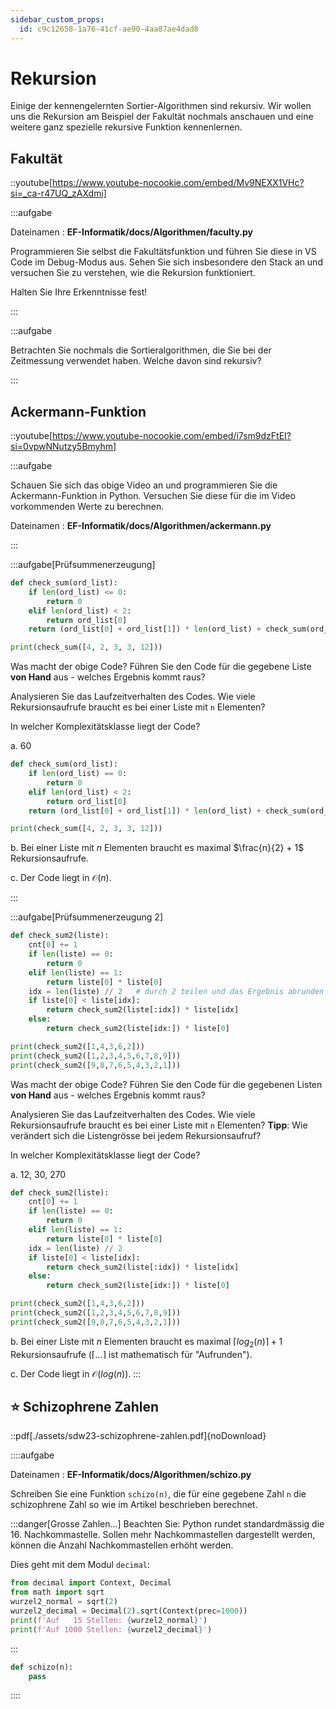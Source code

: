 ```yaml
---
sidebar_custom_props:
  id: c9c12658-1a76-41cf-ae90-4aa87ae4dad8
---
```

# Rekursion

Einige der kennengelernten Sortier-Algorithmen sind rekursiv. Wir wollen uns die Rekursion am Beispiel der Fakultät nochmals anschauen und eine weitere ganz spezielle rekursive Funktion kennenlernen.

## Fakultät

::youtube[https://www.youtube-nocookie.com/embed/Mv9NEXX1VHc?si=_ca-r47UQ_zAXdmi]

:::aufgabe
<Answer type="state" webKey="81546ad2-fed7-4e58-8d09-7047466ddb71" />


Dateinamen
: __EF-Informatik/docs/Algorithmen/faculty.py__

Programmieren Sie selbst die Fakultätsfunktion und führen Sie diese in VS Code im Debug-Modus aus. Sehen Sie sich insbesondere den Stack an und versuchen Sie zu verstehen, wie die Rekursion funktioniert.

Halten Sie Ihre Erkenntnisse fest!

<Answer type="text" webKey="fbd9a76e-5027-4547-8e31-c4cd1f6ad92a" />
:::

:::aufgabe
<Answer type="state" webKey="c869adfe-6b8f-402e-bf35-9a701302f752" />

Betrachten Sie nochmals die Sortieralgorithmen, die Sie bei der Zeitmessung verwendet haben. Welche davon sind rekursiv?

<Answer type="state" webKey="23547052-e9b1-4ef3-bb4f-aa8b612db201" />
:::

## Ackermann-Funktion

::youtube[https://www.youtube-nocookie.com/embed/i7sm9dzFtEI?si=0vpwNNutzy5Bmyhm]

:::aufgabe
<Answer type="state" webKey="1439a69e-d803-4028-a5a5-ec8896a88dfc" />

Schauen Sie sich das obige Video an und programmieren Sie die Ackermann-Funktion in Python. Versuchen Sie diese für die im Video vorkommenden Werte zu berechnen.

Dateinamen
: __EF-Informatik/docs/Algorithmen/ackermann.py__

<Answer type="text" webKey="55b86292-0986-484c-b34c-0fd42410fefe" />

:::


:::aufgabe[Prüfsummenerzeugung]
<Answer type="state" webKey="bde05e79-056f-4264-a2ab-5ffa8972f8f2" />

```py
def check_sum(ord_list):
    if len(ord_list) <= 0:
        return 0
    elif len(ord_list) < 2:
        return ord_list[0]
    return (ord_list[0] + ord_list[1]) * len(ord_list) + check_sum(ord_list[2:])

print(check_sum([4, 2, 3, 3, 12]))
```

Was macht der obige Code? Führen Sie den Code für die gegebene Liste **von Hand** aus - welches Ergebnis kommt raus?

<Answer type="text" webKey="ce188e5c-3757-4849-bb4d-8db4dda0116e" />


Analysieren Sie das Laufzeitverhalten des Codes. Wie viele Rekursionsaufrufe braucht es bei einer Liste mit `n` Elementen?

<Answer type="text" webKey="4f2f30fb-45f8-43f7-9381-fba24bc99869" />

In welcher Komplexitätsklasse liegt der Code?

<Answer type="text" webKey="b1af631f-8fdf-4e89-af91-1a97b1b8703a" />

<Solution webKey="b1af631f-8fdf-4e89-af91-1a97b1b8703a">

a. 60

```py live_py slim
def check_sum(ord_list):
    if len(ord_list) == 0:
        return 0
    elif len(ord_list) < 2:
        return ord_list[0]
    return (ord_list[0] + ord_list[1]) * len(ord_list) + check_sum(ord_list[2:])

print(check_sum([4, 2, 3, 3, 12]))
```

b. Bei einer Liste mit $n$ Elementen braucht es maximal $\frac{n}{2} + 1$ Rekursionsaufrufe.

c. Der Code liegt in $\mathcal{O}(n)$.

</Solution>
:::

:::aufgabe[Prüfsummenerzeugung 2]
<Answer type="state" webKey="94f25dc6-7dec-472f-8d52-f48a835e238d" />

```py
def check_sum2(liste):
    cnt[0] += 1
    if len(liste) == 0:
        return 0
    elif len(liste) == 1:
        return liste[0] * liste[0]
    idx = len(liste) // 2   # durch 2 teilen und das Ergebnis abrunden
    if liste[0] < liste[idx]:
        return check_sum2(liste[:idx]) * liste[idx]
    else:
        return check_sum2(liste[idx:]) * liste[0]

print(check_sum2([1,4,3,6,2]))
print(check_sum2([1,2,3,4,5,6,7,8,9]))
print(check_sum2([9,8,7,6,5,4,3,2,1]))
```

Was macht der obige Code? Führen Sie den Code für die gegebenen Listen **von Hand** aus - welches Ergebnis kommt raus?

<Answer type="text" webKey="f17c60a8-b3ce-4495-8dff-fa0c70f46a86" />

Analysieren Sie das Laufzeitverhalten des Codes. Wie viele Rekursionsaufrufe braucht es bei einer Liste mit `n` Elementen? **Tipp**: Wie verändert sich die Listengrösse bei jedem Rekursionsaufruf?

<Answer type="text" webKey="994d8fad-8db0-49e5-a0e8-7cc42bff760e" />

In welcher Komplexitätsklasse liegt der Code?

<Answer type="text" webKey="f3049075-23a5-4b5d-a774-bfaf0b4712ff" />

<Solution webKey="b1af631f-8fdf-4e89-af91-1a97b1b8703a">

a. 12, 30, 270

```py live_py slim
def check_sum2(liste):
    cnt[0] += 1
    if len(liste) == 0:
        return 0
    elif len(liste) == 1:
        return liste[0] * liste[0]
    idx = len(liste) // 2
    if liste[0] < liste[idx]:
        return check_sum2(liste[:idx]) * liste[idx]
    else:
        return check_sum2(liste[idx:]) * liste[0]

print(check_sum2([1,4,3,6,2]))
print(check_sum2([1,2,3,4,5,6,7,8,9]))
print(check_sum2([9,8,7,6,5,4,3,2,1]))
```

b. Bei einer Liste mit $n$ Elementen braucht es maximal $\lceil log_{2}(n) \rceil + 1$ Rekursionsaufrufe ($\lceil ... \rceil$ ist mathematisch für "Aufrunden").

c. Der Code liegt in $\mathcal{O}(log(n))$.
</Solution>
:::

## ⭐ Schizophrene Zahlen


::pdf[./assets/sdw23-schizophrene-zahlen.pdf]{noDownload}

::::aufgabe
<Answer type="state" webKey="30c9e11d-b88f-49a0-808b-7e12e04b7774" />

Dateinamen
: __EF-Informatik/docs/Algorithmen/schizo.py__

Schreiben Sie eine Funktion `schizo(n)`, die für eine gegebene Zahl `n` die schizophrene Zahl so wie im Artikel beschrieben berechnet.

:::danger[Grosse Zahlen...]
Beachten Sie: Python rundet standardmässig die 16. Nachkommastelle. Sollen mehr Nachkommastellen dargestellt werden, können die Anzahl Nachkommastellen erhöht werden. 

Dies geht mit dem Modul `decimal`:
```py live_py slim
from decimal import Context, Decimal
from math import sqrt
wurzel2_normal = sqrt(2)
wurzel2_decimal = Decimal(2).sqrt(Context(prec=1000))
print(f'Auf   15 Stellen: {wurzel2_normal}')
print(f'Auf 1000 Stellen: {wurzel2_decimal}')
```
:::

```py live_py id=66161c27-ffb6-4dc6-8d72-61c997b99f2b title=schizo.py
def schizo(n):
    pass
```

<Answer type="text" webKey="913fe87b-f8cf-45ab-a71e-eba4ea8338ea" />

::::